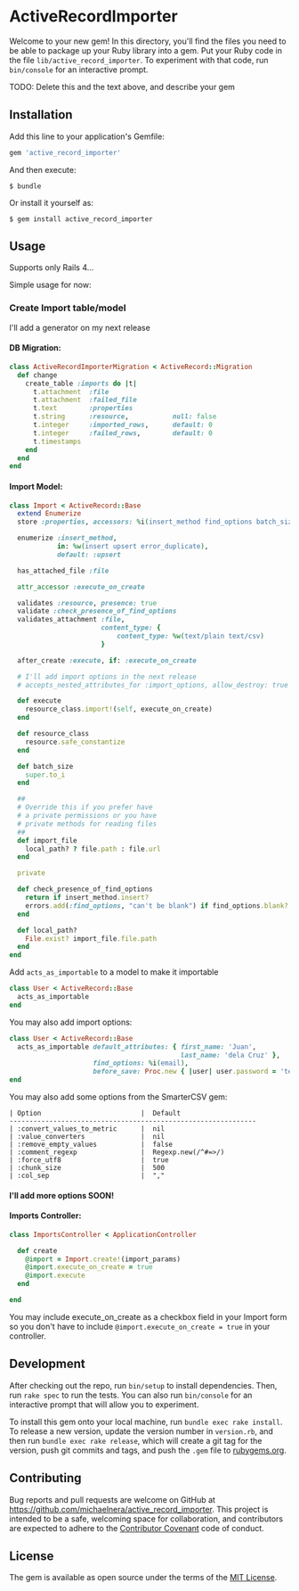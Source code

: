 # ActiveRecordImporter

Welcome to your new gem! In this directory, you'll find the files you need to be able to package up your Ruby library into a gem. Put your Ruby code in the file `lib/active_record_importer`. To experiment with that code, run `bin/console` for an interactive prompt.

TODO: Delete this and the text above, and describe your gem

## Installation

Add this line to your application's Gemfile:

```ruby
gem 'active_record_importer'
```

And then execute:

    $ bundle

Or install it yourself as:

    $ gem install active_record_importer

## Usage

Supports only Rails 4...

Simple usage for now:

### Create Import table/model
I'll add a generator on my next release
#### DB Migration:
```ruby
class ActiveRecordImporterMigration < ActiveRecord::Migration
  def change
    create_table :imports do |t|
      t.attachment  :file
      t.attachment  :failed_file
      t.text        :properties
      t.string      :resource,           null: false
      t.integer     :imported_rows,      default: 0
      t.integer     :failed_rows,        default: 0
      t.timestamps
    end
  end
end
```

#### Import Model:
```ruby
class Import < ActiveRecord::Base
  extend Enumerize
  store :properties, accessors: %i(insert_method find_options batch_size)

  enumerize :insert_method,
            in: %w(insert upsert error_duplicate),
            default: :upsert

  has_attached_file :file

  attr_accessor :execute_on_create

  validates :resource, presence: true
  validate :check_presence_of_find_options
  validates_attachment :file,
                       content_type: {
                           content_type: %w(text/plain text/csv)
                       }

  after_create :execute, if: :execute_on_create

  # I'll add import options in the next release
  # accepts_nested_attributes_for :import_options, allow_destroy: true

  def execute
    resource_class.import!(self, execute_on_create)
  end

  def resource_class
    resource.safe_constantize
  end

  def batch_size
    super.to_i
  end

  ##
  # Override this if you prefer have
  # a private permissions or you have
  # private methods for reading files
  ##
  def import_file
    local_path? ? file.path : file.url
  end

  private

  def check_presence_of_find_options
    return if insert_method.insert?
    errors.add(:find_options, "can't be blank") if find_options.blank?
  end

  def local_path?
    File.exist? import_file.file.path
  end
end
```

Add `acts_as_importable` to a model to make it importable
```ruby
class User < ActiveRecord::Base
  acts_as_importable
end
```

You may also add import options:
```ruby
class User < ActiveRecord::Base
  acts_as_importable default_attributes: { first_name: 'Juan',
                                           last_name: 'dela Cruz' },
                     find_options: %i(email),
                     before_save: Proc.new { |user| user.password = 'temporarypassword123' }
end
```

You may also add some options from the SmarterCSV gem:

    | Option                         |  Default
    --------------------------------------------------------------
    | :convert_values_to_metric      |  nil
    | :value_converters              |  nil
    | :remove_empty_values           |  false
    | :comment_regexp                |  Regexp.new(/^#=>/)
    | :force_utf8                    |  true
    | :chunk_size                    |  500
    | :col_sep                       |  ","

#### I'll add more options SOON!

#### Imports Controller:
```ruby
class ImportsController < ApplicationController

  def create
    @import = Import.create!(import_params)
    @import.execute_on_create = true
    @import.execute
  end

end
```

You may include execute_on_create as a checkbox field in your Import form so you don't have to
include `@import.execute_on_create = true` in your controller.



## Development

After checking out the repo, run `bin/setup` to install dependencies. Then, run `rake spec` to run the tests. You can also run `bin/console` for an interactive prompt that will allow you to experiment.

To install this gem onto your local machine, run `bundle exec rake install`. To release a new version, update the version number in `version.rb`, and then run `bundle exec rake release`, which will create a git tag for the version, push git commits and tags, and push the `.gem` file to [rubygems.org](https://rubygems.org).

## Contributing

Bug reports and pull requests are welcome on GitHub at https://github.com/michaelnera/active_record_importer. This project is intended to be a safe, welcoming space for collaboration, and contributors are expected to adhere to the [Contributor Covenant](contributor-covenant.org) code of conduct.


## License

The gem is available as open source under the terms of the [MIT License](http://opensource.org/licenses/MIT).

